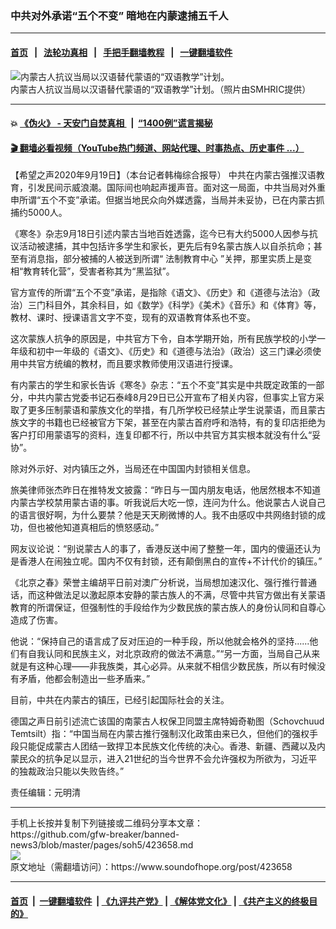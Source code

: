 ### 中共对外承诺“五个不变” 暗地在内蒙逮捕五千人
------------------------

#### [首页](https://github.com/gfw-breaker/banned-news3/blob/master/README.md) &nbsp;&nbsp;|&nbsp;&nbsp; [法轮功真相](https://github.com/begood0513/basic/blob/master/README.md)  &nbsp;&nbsp;|&nbsp;&nbsp; [手把手翻墙教程](https://github.com/gfw-breaker/guides/wiki)  &nbsp;&nbsp;|&nbsp;&nbsp; [一键翻墙软件](https://github.com/gfw-breaker/nogfw/blob/master/README.md)  



<div><img alt="内蒙古人抗议当局以汉语替代蒙语的“双语教学”计划。" src="https://img.soundofhope.org/2020-09/740d1f94-1599702593211.jpg"/>
<br/><figcaption class="caption">
 内蒙古人抗议当局以汉语替代蒙语的“双语教学”计划。（照片由SMHRIC提供）
</figcaption></div><hr/>

#### 💥 [《伪火》 - 天安门自焚真相 ](http://158.247.195.190:10000/videos/blog/weihuo.html)&nbsp; |&nbsp; [“1400例”谎言揭秘  ](http://158.247.195.190:10000/videos/blog/jiexi1400.html)

#### [ 🎬  翻墙必看视频（YouTube热门频道、网站代理、时事热点、历史事件 ...）](https://github.com/gfw-breaker/links/blob/master/banned.md)

<div><div class="Content__Wrapper sc-1bvya0-0 grZQxZ">
 <p class="meta-top">
  <span class="meta">
   【希望之声2020年9月19日】（本台记者韩梅综合报导）
  </span>
  中共在内蒙古强推汉语教育，引发民间示威浪潮。国际间也响起声援声音。面对这一局面，中共当局对外重申所谓“五个不变”承诺。但据当地民众向外媒透露，当局并未妥协，已在内蒙古抓捕约5000人。
 </p>
 <p>
  《寒冬》杂志9月18日引述内蒙古当地百姓透露，迄今已有大约5000人因参与抗议活动被逮捕，其中包括许多学生和家长，更先后有9名蒙古族人以自杀抗命；甚至有消息指，部分被捕的人被送到所谓“
  <ok href="/term/379717">
   法制教育中心
  </ok>
  ”关押，那里实质上是变相“教育转化营”，受害者称其为“黑监狱”。
 </p>
 <div class="AD_Embed__Wrap-sc-1xslmin-0 igMuqX module desktop">
  <div>
  </div>
 </div>
 <p>
  官方宣传的所谓“五个不变”承诺，是指除《语文》、《历史》和《道德与法治》（政治）三门科目外，其余科目，如《数学》《科学》《美术》《音乐》和《体育》等，教材、课时、授课语言文字不变，现有的双语教育体系也不变。
 </p>
 <p>
  这次蒙族人抗争的原因是，中共官方下令，自本学期开始，所有民族学校的小学一年级和初中一年级的《语文》、《历史》和《道德与法治》（政治）这三门课必须使用中共官方统编的教材，而且要求教师使用汉语进行授课。
 </p>
 <p>
  有内蒙古的学生和家长告诉《寒冬》杂志：“五个不变”其实是中共既定政策的一部分，中共内蒙古党委书记石泰峰8月29日已公开宣布了相关内容，但事实上官方采取了更多压制蒙语和蒙族文化的举措，有几所学校已经禁止学生说蒙语，而且蒙古族文字的书籍也已经被官方下架，甚至在内蒙古首府呼和浩特，有的复印店拒绝为客户打印用蒙语写的资料，连复印都不行，所以中共官方其实根本就没有什么“妥协”。
 </p>
 <p>
  除对外示好、对内镇压之外，当局还在中国国内封锁相关信息。
 </p>
 <p>
  旅美律师张杰昨日在推特发文披露：“昨日与一国内朋友电话，他居然根本不知道内蒙古学校禁用蒙古语的事。听我说后大吃一惊，连问为什么。他说蒙古人说自己的语言很好啊，为什么要禁？他是天天刷微博的人。我不由感叹中共网络封锁的成功，但也被他知道真相后的愤怒感动。”
 </p>
 <p>
  网友议论说：“别说蒙古人的事了，香港反送中闹了整整一年，国内的傻逼还认为是香港人在闹独立呢。国内不仅有封锁，还有颠倒黑白的宣传+不计代价的镇压。”
 </p>
 <p>
  《北京之春》荣誉主编胡平日前对澳广分析说，当局想加速汉化、强行推行普通话，而这种做法足以激起原本安静的蒙古族人的不满，尽管中共官方做出有关蒙语教育的所谓保证，但强制性的手段给作为少数民族的蒙古族人的身份认同和自尊心造成了伤害。
 </p>
 <p>
  他说：“保持自己的语言成了反对压迫的一种手段，所以他就会格外的坚持......他们有自我认同和民族主义，对北京政府的做法不满意。”“另一方面，当局自己从来就是有这种心理——非我族类，其心必异。从来就不相信少数民族，所以有时候没有矛盾，他都会制造出一些矛盾来。”
 </p>
 <p>
  目前，中共在内蒙古的镇压，已经引起国际社会的关注。
 </p>
 <p>
  德国之声日前引述流亡该国的南蒙古人权保卫同盟主席特姆奇勒图（Schovchuud Temtsilt）指：“中国当局在内蒙古推行强制汉化政策由来已久，但他们的强权手段只能促成蒙古人团结一致捍卫本民族文化传统的决心。香港、新疆、西藏以及内蒙民众的抗争足以显示，进入21世纪的当今世界不会允许强权为所欲为，习近平的独裁政治只能以失败告终。”
 </p>
 <p class="meta-btm">
  责任编辑：元明清
 </p>
</div>
</div>
<hr/>
手机上长按并复制下列链接或二维码分享本文章：<br/>
https://github.com/gfw-breaker/banned-news3/blob/master/pages/soh5/423658.md <br/>
<a href='https://github.com/gfw-breaker/banned-news3/blob/master/pages/soh5/423658.md'><img src='https://github.com/gfw-breaker/banned-news3/blob/master/pages/soh5/423658.md.png'/></a> <br/>
原文地址（需翻墙访问）：https://www.soundofhope.org/post/423658


------------------------
#### [首页](https://github.com/gfw-breaker/banned-news3/blob/master/README.md) &nbsp;|&nbsp; [一键翻墙软件](https://github.com/gfw-breaker/nogfw/blob/master/README.md) &nbsp;| [《九评共产党》](https://github.com/gfw-breaker/9ping.md/blob/master/README.md#九评之一评共产党是什么) | [《解体党文化》](https://github.com/gfw-breaker/jtdwh.md/blob/master/README.md) | [《共产主义的终极目的》](https://github.com/gfw-breaker/gczydzjmd.md/blob/master/README.md)


<img src='http://gfw-breaker.win/banned-news3/pages/soh5/423658.md' width='0px' height='0px'/>